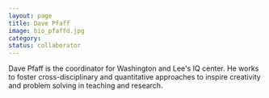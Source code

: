 ```yaml
---
layout: page
title: Dave Pfaff
image: bio_pfaffd.jpg
category:
status: collaborator
---
```


Dave Pfaff is the coordinator for Washington and Lee's IQ center. He works to foster cross-disciplinary and quantitative approaches to inspire creativity and problem solving in teaching and research.
